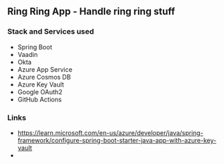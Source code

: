 ## Ring Ring App - Handle ring ring stuff

### Stack and Services used
* Spring Boot
* Vaadin
* Okta
* Azure App Service
* Azure Cosmos DB
* Azure Key Vault
* Google OAuth2
* GitHub Actions

### Links
* https://learn.microsoft.com/en-us/azure/developer/java/spring-framework/configure-spring-boot-starter-java-app-with-azure-key-vault
* 